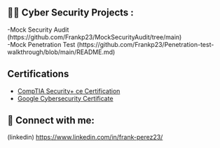 

<br />


<h2>👨‍💻 Cyber Security Projects :</h2>
-Mock Security Audit (https://github.com/Frankp23/MockSecurityAudit/tree/main)
<br />
-Mock Penetration Test (https://github.com/Frankp23/Penetration-test-walkthrough/blob/main/README.md)


<h2>Certifications</h2>

- [CompTIA Security+ ce Certification ](https://www.credly.com/badges/a2bade9a-d65f-4800-b092-42f5376390ef/linked_in_profile)
- [Google Cybersecurity Certificate](https://www.credly.com/badges/5a5e9654-c543-487f-8985-c5130bcd8997/linked_in_profile)

<h2> 🤳 Connect with me:</h2>

(linkedin)   https://www.linkedin.com/in/frank-perez23/
